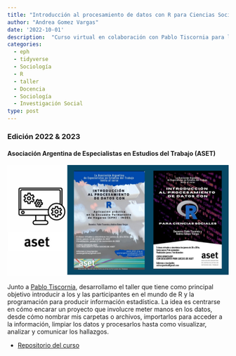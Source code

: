 ```yaml
---
title: "Introducción al procesamiento de datos con R para Ciencias Sociales"
author: "Andrea Gomez Vargas"
date: '2022-10-01'
description:  "Curso virtual en colaboración con Pablo Tiscornia para la ASET Edición 2022 & 2023"
categories:
  - eph
  - tidyverse
  - Sociología
  - R
  - taller
  - Docencia
  - Sociología
  - Investigación Social 
type: post
---
```


### Edición 2022 & 2023

#### Asociación Argentina de Especialistas en Estudios del Trabajo (ASET)

![](featured.png)

Junto a [Pablo Tiscornia](https://r-intro-aset.netlify.app/about_pablotiscornia), desarrollamo el taller que tiene como principal objetivo introducir a los y las participantes en el mundo de R y la programación para producir información estadística. La idea es centrarse en cómo encarar un proyecto que involucre meter manos en los datos, desde cómo nombrar mis carpetas o archivos, importarlos para acceder a la información, limpiar los datos y procesarlos hasta como visualizar, analizar y comunicar los hallazgos.

-   [Repositorio del curso](https://github.com/pablotis/intro_r_aset)
